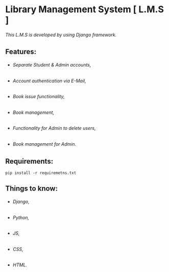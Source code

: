 # Library Management System [ L.M.S ]
###### This L.M.S is developed by using Django framework.

## Features:
- ###### Separate Student & Admin accounts,
- ###### Account authentication via E-Mail,
- ###### Book issue functionality,
- ###### Book management,
- ###### Functionality for Admin to delete users,
- ###### Book management for Admin.

## Requirements:
```
pip install -r requiremetns.txt
```

## Things to know:
- ###### Django,
- ###### Python,
- ###### JS,
- ###### CSS,
- ###### HTML.
